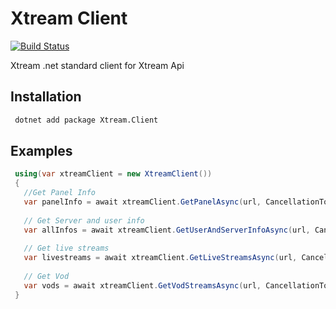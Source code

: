 ﻿# Xtream Client

[![Build Status](https://dev.azure.com/henifazzani/Xtream.Client/_apis/build/status/Xtream.Client-ASP.NET%20Core-CI?branchName=master)](https://dev.azure.com/henifazzani/Xtream.Client/_build/latest?definitionId=16&branchName=master)

Xtream .net standard client for Xtream Api

## Installation

```sh
 dotnet add package Xtream.Client
 ```

## Examples

```csharp
 using(var xtreamClient = new XtreamClient())
 {
   //Get Panel Info
   var panelInfo = await xtreamClient.GetPanelAsync(url, CancellationToken.None);
   
   // Get Server and user info
   var allInfos = await xtreamClient.GetUserAndServerInfoAsync(url, CancellationToken.None);
   
   // Get live streams
   var livestreams = await xtreamClient.GetLiveStreamsAsync(url, CancellationToken.None);
   
   // Get Vod
   var vods = await xtreamClient.GetVodStreamsAsync(url, CancellationToken.None);
 }
```